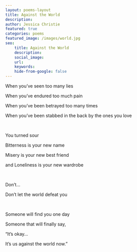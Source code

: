 ```yaml
---
layout: poems-layout
title: Against the World
description:
author: Jessica Christie
featured: true
categories: poems
featured_image: /images/world.jpg
seo:
    title: Against the World
    description:
    social_image:
    url:
    keywords:
    hide-from-google: false
---
```

When you’ve seen too many lies

When you’ve endured too much pain

When you’ve been betrayed too many times

When you’ve been stabbed in the back by the ones you love

&nbsp;

You turned sour

Bitterness is your new name

Misery is your new best friend

and Loneliness is your new wardrobe

&nbsp;

Don’t…

Don’t let the world defeat you

&nbsp;

Someone will find you one day

Someone that will finally say,

“It’s okay…

It’s us against the world now.”

&nbsp;
